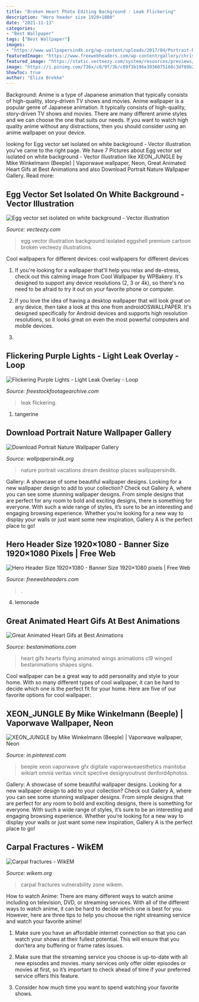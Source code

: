 ```yaml
---
title: "Broken Heart Photo Editing Background : Leak Flickering"
description: "Hero header size 1920×1080"
date: "2021-11-13"
categories:
- "Best Wallpaper"
tags: ["Best Wallpaper"]
images:
- "https://www.wallpapersin4k.org/wp-content/uploads/2017/04/Portrait-Nature-Wallpaper-3.jpg"
featuredImage: "https://www.freewebheaders.com/wp-content/gallery/christmas-hero-headers/cache/colorful-holiday-christmas-gifts-and-decorations-with-lights-tinsel-hero-header-background-hd-1920x1080.jpg-nggid0510355-ngg0dyn-0x0x100-00f0w010c010r110f110r010t010.jpg"
featured_image: "https://static.vecteezy.com/system/resources/previews/000/536/306/original/egg-vector-set-isolated-on-white-background-vector-illustration.jpg"
image: "https://i.pinimg.com/736x/c0/9f/3b/c09f3b196e3936075168c3df09b2cf46.jpg"
ShowToc: true
author: "Eliza Brekke"
---
```



Background: Anime is a type of Japanese animation that typically consists of high-quality, story-driven TV shows and movies.
Anime wallpaper is a popular genre of Japanese animation. It typically consists of high-quality, story-driven TV shows and movies. There are many different anime styles and we can choose the one that suits our needs. If you want to watch high quality anime without any distractions, then you should consider using an anime wallpaper on your device.

	

		
looking for Egg vector set isolated on white background - Vector illustration you've came to the right page. We have 7 Pictures about Egg vector set isolated on white background - Vector illustration like XEON_JUNGLE by Mike Winkelmann (Beeple) | Vaporwave wallpaper, Neon, Great Animated Heart Gifs at Best Animations and also Download Portrait Nature Wallpaper Gallery. Read more:
		
    
## Egg Vector Set Isolated On White Background - Vector Illustration

<img loading=lazy src="https://static.vecteezy.com/system/resources/previews/000/536/306/original/egg-vector-set-isolated-on-white-background-vector-illustration.jpg" onerror="this.onerror=null;this.src='https://tse1.mm.bing.net/th?id=OIP.tGPAOmpaYZYrPJogYnuBoAHaFj&amp;pid=15.1';" alt="Egg vector set isolated on white background - Vector illustration">

_Source: vecteezy.com_

>egg vector illustration background isolated eggshell premium cartoon broken vecteezy illustrations. 

	

Cool wallpapers for different devices:
cool wallpapers for different devices 

1. If you're looking for a wallpaper that'll help you relax and de-stress, check out this calming image from Cool Wallpaper by WPBakery. It's designed to support any device resolutions (2, 3 or 4k), so there's no need to be afraid to try it out on your favorite phone or computer.

2. If you love the idea of having a desktop wallpaper that will look great on any device, then take a look at this one from androidOSWALLPAPER. It's designed specifically for Android devices and supports high resolution resolutions, so it looks great on even the most powerful computers and mobile devices.

3.

    
## Flickering Purple Lights - Light Leak Overlay - Loop

<img loading=lazy src="https://freestockfootagearchive.com/wp-content/uploads/2020/11/Flickering-Purple-Lights-Light-Leak-Overlay-Loop-Layer.jpeg" onerror="this.onerror=null;this.src='https://tse3.mm.bing.net/th?id=OIP.dXhSGfFc8zWDFD0M04uAWwHaEK&amp;pid=15.1';" alt="Flickering Purple Lights - Light Leak Overlay - Loop">

_Source: freestockfootagearchive.com_

>leak flickering. 

	

1. tangerine 

    
## Download Portrait Nature Wallpaper Gallery

<img loading=lazy src="https://www.wallpapersin4k.org/wp-content/uploads/2017/04/Portrait-Nature-Wallpaper-3.jpg" onerror="this.onerror=null;this.src='https://tse2.mm.bing.net/th?id=OIP.EXERiBQlnFfbGOH4cYrtbAHaNK&amp;pid=15.1';" alt="Download Portrait Nature Wallpaper Gallery">

_Source: wallpapersin4k.org_

>nature portrait vacations dream desktop places wallpapersin4k. 

	

Gallery: A showcase of some beautiful wallpaper designs.
Looking for a new wallpaper design to add to your collection? Check out Gallery A, where you can see some stunning wallpaper designs. From simple designs that are perfect for any room to bold and exciting designs, there is something for everyone. With such a wide range of styles, it’s sure to be an interesting and engaging browsing experience. Whether you’re looking for a new way to display your walls or just want some new inspiration, Gallery A is the perfect place to go!





	
	
    
## Hero Header Size 1920×1080 - Banner Size 1920×1080 Pixels | Free Web

<img loading=lazy src="https://www.freewebheaders.com/wp-content/gallery/christmas-hero-headers/cache/colorful-holiday-christmas-gifts-and-decorations-with-lights-tinsel-hero-header-background-hd-1920x1080.jpg-nggid0510355-ngg0dyn-0x0x100-00f0w010c010r110f110r010t010.jpg" onerror="this.onerror=null;this.src='https://tse3.mm.bing.net/th?id=OIP.xs9JUHW_Zn3Bi-NA_MR2YwHaEK&amp;pid=15.1';" alt="Hero Header Size 1920×1080 - Banner Size 1920×1080 pixels | Free Web">

_Source: freewebheaders.com_

>. 

	

4. lemonade 

    
## Great Animated Heart Gifs At Best Animations

<img loading=lazy src="https://bestanimations.com/Signs&amp;Shapes/Hearts/heart-wings-animation31.gif" onerror="this.onerror=null;this.src='https://tse4.mm.bing.net/th?id=OIP.i8FcnocpTLgqikZN91xZhAHaHa&amp;pid=15.1';" alt="Great Animated Heart Gifs at Best Animations">

_Source: bestanimations.com_

>heart gifs hearts flying animated wings animations cl9 winged bestanimations shapes signs. 

	

Cool wallpaper can be a great way to add personality and style to your home. With so many different types of cool wallpaper, it can be hard to decide which one is the perfect fit for your home. Here are five of our favorite options for cool wallpaper: 

    
## XEON_JUNGLE By Mike Winkelmann (Beeple) | Vaporwave Wallpaper, Neon

<img loading=lazy src="https://i.pinimg.com/736x/c0/9f/3b/c09f3b196e3936075168c3df09b2cf46.jpg" onerror="this.onerror=null;this.src='https://tse4.mm.bing.net/th?id=OIP.Em7u4xGC5TUhc_kxxmlQqQHaJQ&amp;pid=15.1';" alt="XEON_JUNGLE by Mike Winkelmann (Beeple) | Vaporwave wallpaper, Neon">

_Source: in.pinterest.com_

>beeple xeon vaporwave gfx digitale vaporwaveaesthetics manitoba wikiart omnia veritas vincit spective designyoutrust denford4photos. 

	

Gallery: A showcase of some beautiful wallpaper designs.
Looking for a new wallpaper design to add to your collection? Check out Gallery A, where you can see some stunning wallpaper designs. From simple designs that are perfect for any room to bold and exciting designs, there is something for everyone. With such a wide range of styles, it’s sure to be an interesting and engaging browsing experience. Whether you’re looking for a new way to display your walls or just want some new inspiration, Gallery A is the perfect place to go!





	
	
    
## Carpal Fractures - WikEM

<img loading=lazy src="http://www.wikem.org/w/images/thumb/Zone_of_Vulnerability.jpg/300px-Zone_of_Vulnerability.jpg" onerror="this.onerror=null;this.src='https://tse4.mm.bing.net/th?id=OIP.cV3RwR0HyahleSNnat1vcgHaLp&amp;pid=15.1';" alt="Carpal fractures - WikEM">

_Source: wikem.org_

>carpal fractures vulnerability zone wikem. 

	

How to watch Anime: There are many different ways to watch anime including on television, DVD, or streaming services.
With all of the different ways to watch anime, it can be hard to decide which one is best for you. However, here are three tips to help you choose the right streaming service and watch your favorite anime!
1. Make sure you have an affordable internet connection so that you can watch your shows at their fullest potential. This will ensure that you don’tera any buffering or frame rates issues.

2. Make sure that the streaming service you choose is up-to-date with all new episodes and movies. many services only offer older episodes or movies at first, so it’s important to check ahead of time if your preferred service offers this feature.

3. Consider how much time you want to spend watching your favorite shows.

